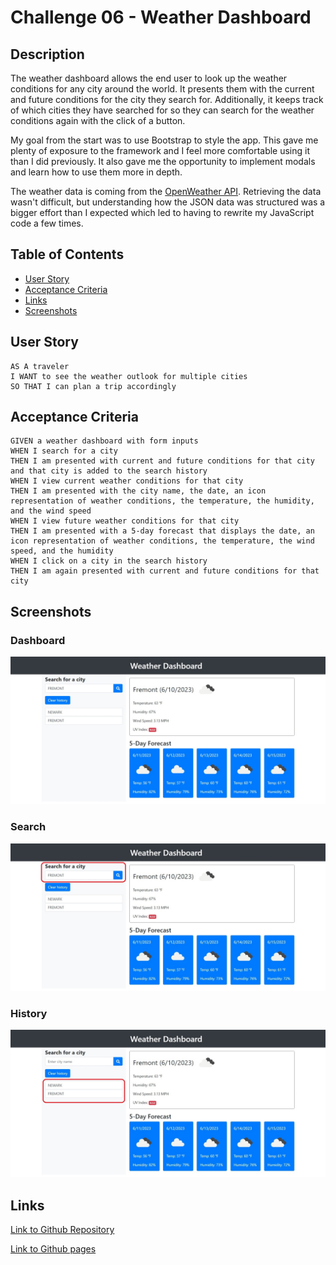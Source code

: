 # Challenge 06 - Weather Dashboard

##  Description

The weather dashboard allows the end user to look up the weather conditions for any city around the world. It presents them with the current and future conditions for the city they search for. Additionally, it keeps track of which cities they have searched for so they can search for the weather conditions again with the click of a button. 

My goal from the start was to use Bootstrap to style the app. This gave me plenty of exposure to the framework and I feel more comfortable using it than I did previously. It also gave me the opportunity to implement modals and learn how to use them more in depth.

The weather data is coming from the [OpenWeather API](https://openweathermap.org/api). Retrieving the data wasn't difficult, but understanding how the JSON data was structured was a bigger effort than I expected which led to having to rewrite my JavaScript code a few times.

## Table of Contents
- [User Story](#user-story)
- [Acceptance Criteria](#acceptance-criteria)
- [Links](#links)
- [Screenshots](#screenshots)

## User Story

```
AS A traveler
I WANT to see the weather outlook for multiple cities
SO THAT I can plan a trip accordingly
```

## Acceptance Criteria

```
GIVEN a weather dashboard with form inputs
WHEN I search for a city
THEN I am presented with current and future conditions for that city and that city is added to the search history
WHEN I view current weather conditions for that city
THEN I am presented with the city name, the date, an icon representation of weather conditions, the temperature, the humidity, and the wind speed
WHEN I view future weather conditions for that city
THEN I am presented with a 5-day forecast that displays the date, an icon representation of weather conditions, the temperature, the wind speed, and the humidity
WHEN I click on a city in the search history
THEN I am again presented with current and future conditions for that city
```
 
## Screenshots

### Dashboard
![Weather Dashboard Home](./assets/images/dashboard.jpeg)

### Search
![Weather Dashboard Search](./assets/images/search.jpeg)

### History
![Weather Dashboard Search History](./assets/images/history.jpeg)

## Links
[Link to Github Repository](https://github.com/VASUK-09/Weather-API-06.git)

[Link to Github pages](https://vasuk-09.github.io/Weather-API-06/)
